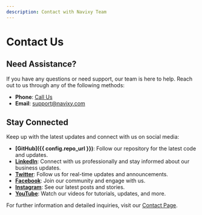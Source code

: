 ```yaml
---
description: Contact with Navixy Team
---
```

# Contact Us

## Need Assistance?

If you have any questions or need support, our team is here to help. Reach out to us through any of the following methods:

- **Phone**: [Call Us](https://www.navixy.com/contact/)
- **Email**: [support@navixy.com](mailto:support@navixy.com)

## Stay Connected

Keep up with the latest updates and connect with us on social media:

- **[GitHub]({{ config.repo_url }})**: Follow our repository for the latest code and updates.
- **[LinkedIn](https://linkedin.com/company/navixy/)**: Connect with us professionally and stay informed about our business updates.
- **[Twitter](https://twitter.com/Navixy)**: Follow us for real-time updates and announcements.
- **[Facebook](https://facebook.com/NavixyGPS)**: Join our community and engage with us.
- **[Instagram](https://instagram.com/navixygps)**: See our latest posts and stories.
- **[YouTube](https://youtube.com/channel/UCL0u39pv4NlECAmFOZCZ-nw)**: Watch our videos for tutorials, updates, and more.

For further information and detailed inquiries, visit our [Contact Page](https://www.navixy.com/contact/).